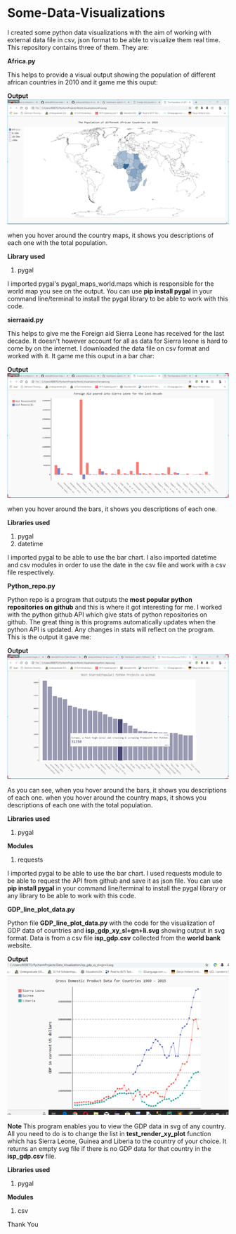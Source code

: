 # Some-Data-Visualizations

I created some python data visualizations with the aim of working with external data file in csv, json format to be able
to visualize them real time. This repository contains three of them. They are:

**Africa.py**

This helps to provide a visual output showing the population of different african countries in 2010 and it game me this ouput:

**Output**
<img src="images/2019-03-08-02-47-01.png">

when you hover around the country maps, it shows you descriptions of each one with the total population.

**Library used**

1. pygal

I imported pygal's pygal_maps_world.maps which is responsible for the world map you see on the output.
You can use **pip install pygal** in your command line/terminal to install the pygal library to be able to work with this code.

**sierraaid.py**

This helps to give me the Foreign aid Sierra Leone has received for the last decade. It doesn't however account for all as data for Sierra leone is hard to come by on the internet. I downloaded the data file on csv format and worked with it. It game me this ouput in a bar char:

**Output**
<img src="images/2019-03-08-02-46-16.png">

when you hover around the bars, it shows you descriptions of each one.

**Libraries used**

1. pygal
2. datetime

I imported pygal to be able to use the bar chart. I also imported datetime and csv modules in order to use the date in the csv file and work with a csv file respectively.

**Python_repo.py**

Python repo is a program that outputs the **most popular python repositories on github** and this is where it got interesting for me. I worked with the python github API which give stats of python repositories on github. The great thing is this programs automatically updates when the python API is updated. Any changes in stats will reflect on the program. This is the output it gave me:

**Output**
<img src="images/2019-03-08-02-47-57.png">

As you can see, when you hover around the bars, it shows you descriptions of each one.
when you hover around the country maps, it shows you descriptions of each one with the total population.

**Libraries used**

1. pygal

**Modules**
1. requests

I imported pygal to be able to use the bar chart. I used requests module to be able to request the API from github and save it as json file.
You can use **pip install pygal** in your command line/terminal to install the pygal library or any library to be able to work with this code.

**GDP_line_plot_data.py**

Python file **GDP_line_plot_data.py** with the code for the visualization of GDP data of countries and **isp_gdp_xy_sl+gn+li.svg** showing output in svg format. Data is from a csv file **isp_gdp.csv** collected from the **world bank** website.

**Output**
<img src="images/sl_gn_li.png">

**Note**
This program enables you to view the GDP data in svg of any country. All you need to do is to change the list in **test_render_xy_plot**
function which has Sierra Leone, Guinea and Liberia to the country of your choice. It returns an empty svg file if there is no GDP data
for that country in the **isp_gdp.csv** file.

**Libraries used**

1. pygal

**Modules**

1. csv


Thank You
